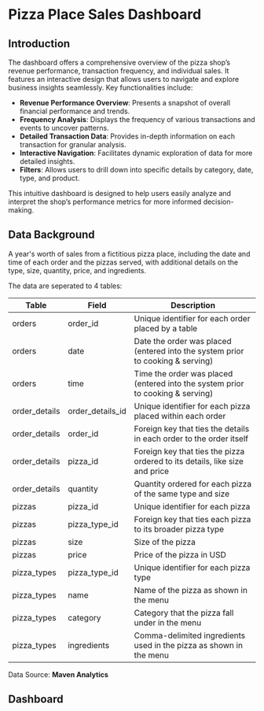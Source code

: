 # Pizza Place Sales Dashboard

## Introduction

The dashboard offers a comprehensive overview of the pizza shop’s revenue performance, transaction frequency, and individual sales. It features an interactive design that allows users to navigate and explore business insights seamlessly. Key functionalities include:

- **Revenue Performance Overview**: Presents a snapshot of overall financial performance and trends.
- **Frequency Analysis**: Displays the frequency of various transactions and events to uncover patterns.
- **Detailed Transaction Data**: Provides in-depth information on each transaction for granular analysis.
- **Interactive Navigation**: Facilitates dynamic exploration of data for more detailed insights.
- **Filters**: Allows users to drill down into specific details by category, date, type, and product.

This intuitive dashboard is designed to help users easily analyze and interpret the shop’s performance metrics for more informed decision-making.

## Data Background

A year's worth of sales from a fictitious pizza place, including the date and time of each order and the pizzas served, with additional details on the type, size, quantity, price, and ingredients.

The data are seperated to 4 tables:

| Table  | Field    | Description |
| ---    | ---      | ---         |
| orders | order_id | Unique identifier for each order placed by a table                             |
| orders | date     | Date the order was placed (entered into the system prior to cooking & serving) |
| orders | time     | Time the order was placed (entered into the system prior to cooking & serving) |
| order_details | order_details_id | Unique identifier for each pizza placed within each order                   |
| order_details | order_id         | Foreign key that ties the details in each order to the order itself         |
| order_details | pizza_id         | Foreign key that ties the pizza ordered to its details, like size and price |
| order_details | quantity         | Quantity ordered for each pizza of the same type and size                   |
| pizzas | pizza_id      | Unique identifier for each pizza                           |
| pizzas | pizza_type_id | Foreign key that ties each pizza to its broader pizza type |
| pizzas | size          | Size of the pizza                                          |
| pizzas | price         | Price of the pizza in USD                                  |
| pizza_types | pizza_type_id | Unique identifier for each pizza type                              |
| pizza_types | name          | Name of the pizza as shown in the menu                             |
| pizza_types | category      | Category that the pizza fall under in the menu                     |
| pizza_types | ingredients   | Comma-delimited ingredients used in the pizza as shown in the menu |

Data Source: **Maven Analytics**

## Dashboard
